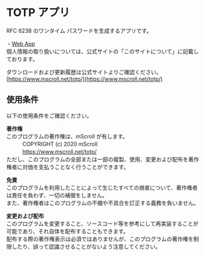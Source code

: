 ﻿# TOTP アプリ  
RFC 6238 のワンタイム パスワードを生成するアプリです。  
  
・[Web App](https://www.mscroll.net/totp/webapp/)  
個人情報の取り扱いについては、公式サイトの「このサイトについて」に記載しております。  
  
ダウンロードおよび更新履歴は公式サイトよりご確認ください。  
[https://www.mscroll.net/totp/](https://www.mscroll.net/totp/)  
  
## 使用条件  
以下の使用条件をご確認ください。  
  
__著作権__  
このプログラムの著作権は、mScroll が有します。  
　　　COPYRIGHT (c) 2020 mScroll  
　　　https://www.mscroll.net/totp/  
ただし、このプログラムの全部または一部の複製、使用、変更および配布を著作権者に対価を支払うことなく行うことができます。  
  
__免責__  
このプログラムを利用したことによって生じたすべての損害について、著作権者は責任を負わず、一切の補償をしません。  
また、著作権者はこのプログラムの不備や不具合を訂正する義務を負いません。  
  
__変更および配布__  
このプログラムを変更すること、ソースコード等を参考にして再実装することが可能であり、それ自体を配布することもできます。  
配布する際の著作権表示は必須ではありませんが、このプログラムの著作権を制限したり、誤って認識させることがないよう注意してください。